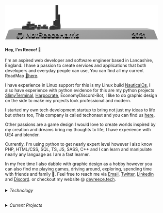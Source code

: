 [![picture](contribution-skyline/skyline-png/29_04_2021.png)](https://skyline.github.com/notreeceharris/2021)
---

#### Hey, I'm Reece! 👋

I'm an aspired web developer and software engineer based in Lancashire, England. I have a passion to create services and applications that both developers and everyday people can use, You can find all my current RoadMap [🎯here](https://github.com/users/NotReeceHarris/projects/4).

I have experience in Linux support for this is my Linux build [NauticalOs](https://github.com/NotReeceHarris/NauticalOs), I also have experience with python evidence for this are my python projects [SlimyTerminal](https://github.com/NotReeceHarris/SlimyTerminal), [Harpocrate](https://github.com/NotReeceHarris/Harpocrate), EconomyDiscord-Bot, I like to do graphic design on the side to make my projects look professional and modern.

I started my own tech development startup to bring not just my ideas to life but others too, This company is called techonaut and you can find us [here](https://techonaut.tech/).

Other passions are a game design I would love to create worlds inspired by my creation and dreams bring my thoughts to life, I have experience with UE4 and blender.

Currently, I'm using python to get nearly expert level however I also know PHP, HTML/CSS, SQL, TS, JS, SASS, C++ and I can learn and manipulate nearly any language as I am a fast learner.

In my free time I also dabble with graphic design as a hobby however you can also find me playing games, driving around, exploring, spending time with friends and family 🙂. 
Feel free to reach me via [Email](https://discord.gg/HmJPP3AnG9), [Twitter](https://twitter.com/ZenoEchozZ), [Linkedin](https://www.linkedin.com/in/reece-harris-3215b91bb/) and [Discord](https://discord.gg/HmJPP3AnG9). or checkout my website @ [devreece.tech](https://devreece.tech/).

<h6>
<details>
  <summary>Technology</summary>
  
### Langagues
- Python
- Php
- Javascript / TypeScript
- Sql
- Html/Css
- Sass
### libraries
- Flask
- Django
- React
- Discord.py
- Tkinter
### Ide/Tools/Services
- Git/Github
- Photoshop
- Vim
- Visual Studio code
- Visual Studio
- Post man
- SlimyTerminal
### Other
- Windows
- Linux

</details>
</h6>

<h6>
<details>
  <summary>Current Projects</summary>

Repo Name     | CodeQl | License | Version
------------- | ------------- | ------------- | -------------
[🔒 Harpocrate](https://github.com/NotReeceHarris/Harpocrate)    | [![CodeQL](https://github.com/NotReeceHarris/Harpocrate/actions/workflows/codeql-analysis.yml/badge.svg?branch=1.0)](https://github.com/NotReeceHarris/Harpocrate/actions/workflows/codeql-analysis.yml) | [![License](https://img.shields.io/badge/License-MIT-blue.svg)](https://github.com/NotReeceHarris/Harpocrate/blob/1.0/LICENSE) | ![Version](https://img.shields.io/badge/Version-1.0-blue.svg)
[🐍 Slimy Terminal](https://github.com/NotReeceHarris/SlimyTerminal)| [![CodeQL](https://github.com/NotReeceHarris/SlimyTerminal/actions/workflows/codeql-analysis.yml/badge.svg)](https://github.com/NotReeceHarris/SlimyTerminal/actions/workflows/codeql-analysis.yml) | [![License](https://img.shields.io/badge/License-MIT-blue.svg)](https://github.com/NotReeceHarris/SlimyTerminal/blob/main/LICENSE) | ![Version](https://img.shields.io/badge/Version-1.1-blue.svg)
[🤖 EcoBotV2](https://github.com/NotReeceHarris/EconomyDiscord-Bot) | [![CodeQL](https://github.com/NotReeceHarris/EconomyDiscord-Bot/actions/workflows/codeql-analysis.yml/badge.svg)](https://github.com/NotReeceHarris/EconomyDiscord-Bot/actions/workflows/codeql-analysis.yml) | [![License](https://img.shields.io/badge/License-MIT-blue.svg)](https://github.com/NotReeceHarris/EconomyDiscord-Bot/blob/version-2/LICENSE) | ![Version](https://img.shields.io/badge/Version-2.0-blue.svg)
</details>
</h6>
